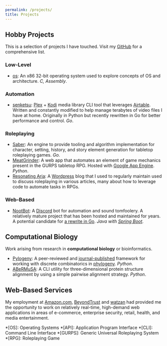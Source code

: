 ```yaml
---
permalink: /projects/
title: Projects
---
```


## Hobby Projects

This is a selection of projects I have touched. Visit my [GitHub](http://github.com/AlexSafatli?tab=repositories) for a comprehensive list.

### Low-Level

  - [os](https://github.com/AlexSafatli/os): An x86 32-bit operating system used to explore concepts of OS and architecture. *C, Assembly*.

### Automation

  - [senketsu](https://github.com/AlexSafatli/senketsu): [Plex](https://plex.tv) + [Kodi](https://kodi.tv/) media library CLI tool that leverages [Airtable](https://airtable.com/). Written and constantly modified to help manage terabytes of video files I have at home. Originally in Python but recently rewritten in Go for better performance and control. *Go*.

### Roleplaying

  - [Saber](https://github.com/AlexSafatli/Saber): An engine to provide tooling and algorithm implementation for character, setting, history, and story element generation for tabletop roleplaying games. *Go*.
  - [MeatGrinder](https://github.com/AlexSafatli/MeatGrinder): A web app that automates an element of game mechanics present in the GURPS tabletop RPG. Hosted with [Google App Engine](https://cloud.google.com/appengine/docs). *Python*.
  - [Resonating Aria](http://web.cs.dal.ca/~safatli/blog/): A [Wordpress](https://wordpress.org) blog that I used to regularly maintain used to discuss roleplaying in various articles, many about how to leverage code to automate tasks in RPGs.

### Web-Based

  - [NootBot](https://github.com/AlexSafatli/NootBot): A [Discord](https://discordapp.com) bot for automation and sound tomfoolery. A relatively mature project that has been hosted and maintained for years. A potential candidate for [a rewrite in Go](https://github.com/AlexSafatli/Garrus). *Java with [Spring Boot](https://spring.io/projects/spring-boot)*.

## Computational Biology

Work arising from research in **computational biology** or bioinformatics.

  - [Pylogeny](https://github.com/AlexSafatli/Pylogeny): A peer-reviewed and [journal-published](https://peerj.com/articles/cs-9/) framework for working with discrete combinatorics in [phylogeny](http://en.wikipedia.org/wiki/Phylogenetics). *Python*.
  - [ABeRMuSA](https://github.com/AlexSafatli/ABeRMuSA): A CLI utility for three-dimensional protein structure alignment by using a simple pairwise alignment strategy. *Python*.

## Web-Based Services

My employment at [Amazon.com](http://amazon.com), [BeyondTrust](http://beyondtrust.com) and [watzan](http://watzan.com) had provided me the opportunity to work on relatively real-time, high-demand web applications in areas of e-commerce, enterprise security, retail, health, and media entertainment.

*[OS]: Operating Systems
*[API]: Application Program Interface
*[CLI]: Command Line Interface
*[GURPS]: Generic Universal Roleplaying System
*[RPG]: Roleplaying Game
